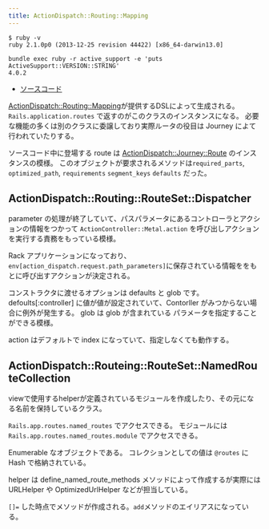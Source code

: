 ```yaml
---
title: ActionDispatch::Routing::Mapping
---
```


```
$ ruby -v
ruby 2.1.0p0 (2013-12-25 revision 44422) [x86_64-darwin13.0]
```

```
bundle exec ruby -r active_support -e 'puts ActiveSupport::VERSION::STRING'
4.0.2
```

* [ソースコード](https://github.com/rails/rails/blob/4-0-stable/actionpack/lib/action_dispatch/routing/route_set.rb)

[ActionDispatch::Routing::Mapping](action_dispatch/routing/mapping)が提供するDSLによって生成される。
`Rails.application.routes` で返すのがこのクラスのインスタンスになる。
必要な機能の多くは別のクラスに委譲しており実際ルータの役目は Journey によて行われていたりする。

ソースコード中に登場する route は [ActionDispatch::Journey::Route](action_dispatch/journey/route) のインスタンスの模様。
このオブジェクトが要求されるメソッドは`required_parts`, `optimized_path`, `requirements` `segment_keys` `defaults` だった。

ActionDispatch::Routing::RouteSet::Dispatcher
--------------------------------------------------------------------------------

parameter の処理が終了していて、パスパラメータにあるコントローラとアクションの情報をつかって `ActionController::Metal.action` を呼び出しアクションを実行する責務をもっている模様。

Rack アプリケーションになっており、`env[action_dispatch.request.path_parameters]`に保存されている情報ををもとに呼び出すアクションが決定される。

コンストラクタに渡せるオプションは defaults と glob です。
defoults[:controller] に値が値が設定されていて、Contorller がみつからない場合に例外が発生する。
glob は glob が含まれている パラメータを指定することができる模様。

action はデフォルトで index になっていて、指定しなくても動作する。

ActionDispatch::Routeing::RouteSet::NamedRouteCollection
--------------------------------------------------------------------------------

viewで使用するhelperが定義されているモジュールを作成したり、その元になる名前を保持しているクラス。

`Rails.app.routes.named_routes` でアクセスできる。
モジュールには `Rails.app.routes.named_routes.module` でアクセスできる。

Enumerable なオブジェクトである。
コレクションとしての値は `@routes` に Hash で格納されている。

helper は define_named_route_methods メソッドによって作成するが実際には URLHelper や OptimizedUrlHelper などが担当している。

`[]=` した時点でメソッドが作成される。`add`メソッドのエイリアスになっている。
